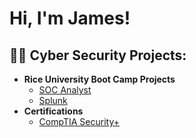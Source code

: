 <h1>Hi, I'm James!</h1>

<h2>👨‍💻 Cyber Security Projects:</h2>

- <b>Rice University Boot Camp Projects</b>
  - [SOC Analyst](https://docs.google.com/presentation/d/1OZwUU-LUfEBRkNmShidY0yhqgRjZ1qtutM8iY0Om6l4/edit?usp=sharing)
  - [Splunk](https://drive.google.com/file/d/1JnMMua3Dq8KURh2CeRbaCDTnI5h1XTau/view?usp=sharing)
- <b>Certifications</b>
  - [CompTIA Security+](https://drive.google.com/file/d/1Vucxex4un4s46IjA4GlbeZof5tpdHmUo/view?usp=sharing)
